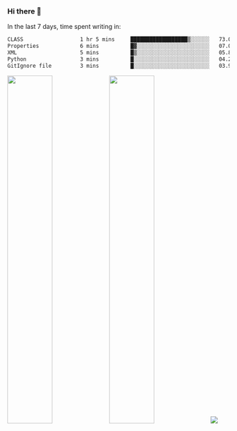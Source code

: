 ### Hi there 👋

In the last 7 days, time spent writing in:

<!--START_SECTION:waka-->

```txt
CLASS                  1 hr 5 mins     ██████████████████▒░░░░░░   73.02 %
Properties             6 mins          █▓░░░░░░░░░░░░░░░░░░░░░░░   07.02 %
XML                    5 mins          █▒░░░░░░░░░░░░░░░░░░░░░░░   05.81 %
Python                 3 mins          █░░░░░░░░░░░░░░░░░░░░░░░░   04.28 %
GitIgnore file         3 mins          █░░░░░░░░░░░░░░░░░░░░░░░░   03.94 %
```

<!--END_SECTION:waka-->

<img src="https://wakatime.com/share/@jimtje/5d0c92de-08f8-4a72-8f2f-6a9693d1e318.svg" width=45% height=45%> <img src="https://wakatime.com/share/@jimtje/501498ae-bda5-4da7-a89d-b40bcdd5556d.svg" width=45% height=45%>
![](https://hit.yhype.me/github/profile?user_id=43537315)
